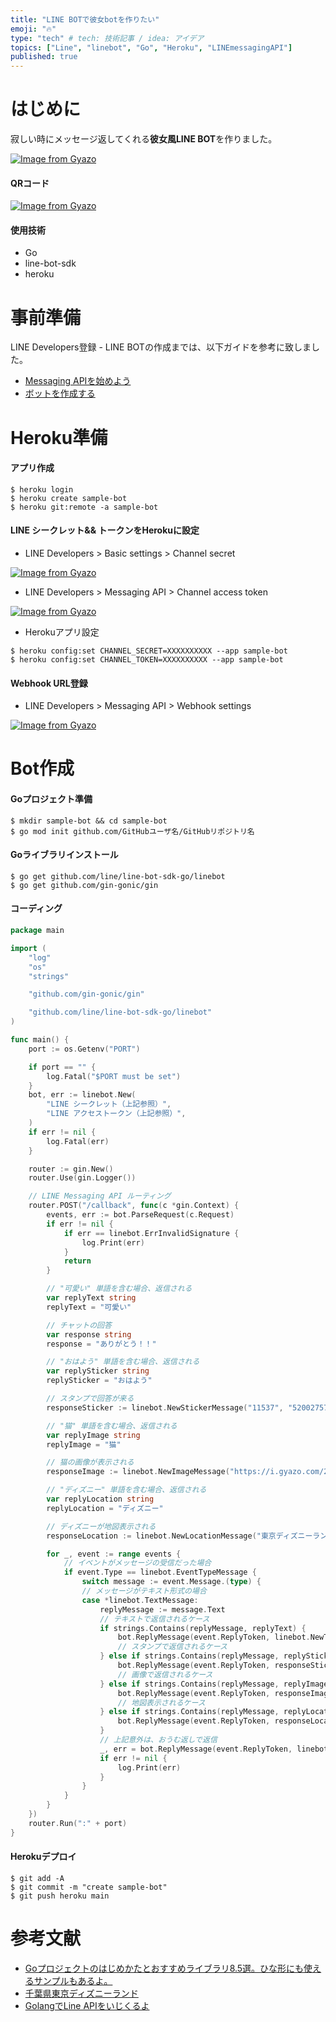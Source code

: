 ```yaml
---
title: "LINE BOTで彼女botを作りたい"
emoji: "🔥"
type: "tech" # tech: 技術記事 / idea: アイデア
topics: ["Line", "linebot", "Go", "Heroku", "LINEmessagingAPI"]
published: true
---
```


# はじめに
寂しい時にメッセージ返してくれる**彼女風LINE BOT**を作りました。

[![Image from Gyazo](https://i.gyazo.com/15fc3c4478ec6a72eba279cff0f8cb9e.png)](https://gyazo.com/15fc3c4478ec6a72eba279cff0f8cb9e)

#### QRコード

[![Image from Gyazo](https://i.gyazo.com/f22a26304e7bc0755cd4f4a95b1d2cd2.png)](https://gyazo.com/f22a26304e7bc0755cd4f4a95b1d2cd2)

#### 使用技術
 - Go
 - line-bot-sdk
 - heroku

# 事前準備
LINE Developers登録 - LINE BOTの作成までは、以下ガイドを参考に致しました。
 - [Messaging APIを始めよう](https://developers.line.biz/ja/docs/messaging-api/getting-started/)
 - [ボットを作成する](https://developers.line.biz/ja/docs/messaging-api/building-bot/)

# Heroku準備

#### アプリ作成

```
$ heroku login
$ heroku create sample-bot
$ heroku git:remote -a sample-bot
```

#### LINE シークレット&& トークンをHerokuに設定

 - LINE Developers > Basic settings > Channel secret

[![Image from Gyazo](https://i.gyazo.com/b1fe62c0bde53069254a940dd27a325c.png)](https://gyazo.com/b1fe62c0bde53069254a940dd27a325c)

 - LINE Developers > Messaging API > Channel access token

[![Image from Gyazo](https://i.gyazo.com/cdf93a8ae01e9099c7adcce8f10c5de6.png)](https://gyazo.com/cdf93a8ae01e9099c7adcce8f10c5de6)

 - Herokuアプリ設定

```
$ heroku config:set CHANNEL_SECRET=XXXXXXXXXX --app sample-bot
$ heroku config:set CHANNEL_TOKEN=XXXXXXXXXX --app sample-bot
```

#### Webhook URL登録

 - LINE Developers > Messaging API > Webhook settings

[![Image from Gyazo](https://i.gyazo.com/270c5c05330554eca80bea1b7476e9c9.png)](https://gyazo.com/270c5c05330554eca80bea1b7476e9c9)

# Bot作成

#### Goプロジェクト準備

```
$ mkdir sample-bot && cd sample-bot
$ go mod init github.com/GitHubユーザ名/GitHubリポジトリ名
```

#### Goライブラリインストール

```
$ go get github.com/line/line-bot-sdk-go/linebot
$ go get github.com/gin-gonic/gin
```

#### コーディング

```main.go
package main

import (
	"log"
	"os"
	"strings"

	"github.com/gin-gonic/gin"

	"github.com/line/line-bot-sdk-go/linebot"
)

func main() {
	port := os.Getenv("PORT")

	if port == "" {
		log.Fatal("$PORT must be set")
	}
	bot, err := linebot.New(
		"LINE シークレット（上記参照）",
		"LINE アクセストークン（上記参照）",
	)
	if err != nil {
		log.Fatal(err)
	}

	router := gin.New()
	router.Use(gin.Logger())

	// LINE Messaging API ルーティング
	router.POST("/callback", func(c *gin.Context) {
		events, err := bot.ParseRequest(c.Request)
		if err != nil {
			if err == linebot.ErrInvalidSignature {
				log.Print(err)
			}
			return
		}

		// "可愛い" 単語を含む場合、返信される
		var replyText string
		replyText = "可愛い"

		// チャットの回答
		var response string
		response = "ありがとう！！"

		// "おはよう" 単語を含む場合、返信される
		var replySticker string
		replySticker = "おはよう"

		// スタンプで回答が来る
		responseSticker := linebot.NewStickerMessage("11537", "52002757")

		// "猫" 単語を含む場合、返信される
		var replyImage string
		replyImage = "猫"

		// 猫の画像が表示される
		responseImage := linebot.NewImageMessage("https://i.gyazo.com/2db8f85c496dd8f21a91eccc62ceee05.jpg", "https://i.gyazo.com/2db8f85c496dd8f21a91eccc62ceee05.jpg")

		// "ディズニー" 単語を含む場合、返信される
		var replyLocation string
		replyLocation = "ディズニー"

		// ディズニーが地図表示される
		responseLocation := linebot.NewLocationMessage("東京ディズニーランド", "千葉県浦安市舞浜", 35.632896, 139.880394)

		for _, event := range events {
			// イベントがメッセージの受信だった場合
			if event.Type == linebot.EventTypeMessage {
				switch message := event.Message.(type) {
				// メッセージがテキスト形式の場合
				case *linebot.TextMessage:
					replyMessage := message.Text
					// テキストで返信されるケース
					if strings.Contains(replyMessage, replyText) {
						bot.ReplyMessage(event.ReplyToken, linebot.NewTextMessage(response)).Do()
						// スタンプで返信されるケース
					} else if strings.Contains(replyMessage, replySticker) {
						bot.ReplyMessage(event.ReplyToken, responseSticker).Do()
						// 画像で返信されるケース
					} else if strings.Contains(replyMessage, replyImage) {
						bot.ReplyMessage(event.ReplyToken, responseImage).Do()
						// 地図表示されるケース
					} else if strings.Contains(replyMessage, replyLocation) {
						bot.ReplyMessage(event.ReplyToken, responseLocation).Do()
					}
					// 上記意外は、おうむ返しで返信
					_, err = bot.ReplyMessage(event.ReplyToken, linebot.NewTextMessage(replyMessage)).Do()
					if err != nil {
						log.Print(err)
					}
				}
			}
		}
	})
	router.Run(":" + port)
}
```

#### Herokuデプロイ

```
$ git add -A
$ git commit -m "create sample-bot"
$ git push heroku main
```

# 参考文献
 - [Goプロジェクトのはじめかたとおすすめライブラリ8.5選。ひな形にも使えるサンプルもあるよ。
](https://qiita.com/yagi_eng/items/65cd812107362d36ae86)
 - [千葉県東京ディズニーランド](http://www.geocoding.jp/?q=%E5%8D%83%E8%91%89%E7%9C%8C%E6%9D%B1%E4%BA%AC%E3%83%87%E3%82%A3%E3%82%BA%E3%83%8B%E3%83%BC%E3%83%A9%E3%83%B3%E3%83%89)
 - [GolangでLine APIをいじくるよ](https://blog.kazu634.com/labs/golang/2019-02-23-line-sdk-go/)
